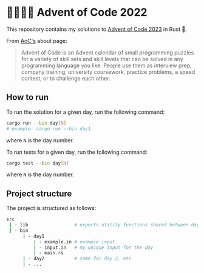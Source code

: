 # 🎅🏻🌟🎄 Advent of Code 2022

This repository contains my solutions to [Advent of Code 2023](https://adventofcode.com/2023) in Rust 🦀.

From [AoC's](https://adventofcode.com/2023) about page:

> Advent of Code is an Advent calendar of small programming puzzles for a variety of skill sets and skill levels that can be solved in any programming language you like. People use them as interview prep, company training, university coursework, practice problems, a speed contest, or to challenge each other.

## How to run

To run the solution for a given day, run the following command:

```bash
cargo run --bin day[N]
# example: cargo run --bin day1
```

where `N` is the day number.

To run tests for a given day, run the following command:

```bash
cargo test --bin day[N]
```

where `N` is the day number.

## Project structure

The project is structured as follows:

```bash
src
 | - lib                 # exports utility functions shared between days
 | - bin
      | - day1
          | - example.in # example input
          | - input.in   # my unique input for the day
          | - main.rs
      | - day2           # same for day 2, etc
      | - ...

```
